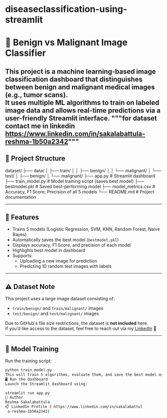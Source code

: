 # diseaseclassification-using-streamlit
# 🔬 Benign vs Malignant Image Classifier

This project is a machine learning-based image classification dashboard that distinguishes between **benign** and **malignant** medical images (e.g., tumor scans).  
It uses multiple ML algorithms to train on labeled image data and allows real-time predictions via a user-friendly **Streamlit** interface.
"""for dataset contact me in linkedin  https://www.linkedin.com/in/sakalabattula-reshma-1b50a2342"""
---

## 📁 Project Structure


dataset/
├── data/
│ ├── train/
│ │ ├── benign/
│ │ └── malignant/
│ └── test/
│ ├── benign/
│ └── malignant/
├── app.py # Streamlit dashboard
├── train_model.py # Model training script (saves best model)
├── bestmodel.pkl # Saved best-performing model
├── model_metrics.csv # Accuracy, F1 Score, Precision of all 5 models
└── README.md # Project documentation


---

## 🚀 Features

- Trains 5 models (Logistic Regression, SVM, KNN, Random Forest, Naive Bayes)
- Automatically saves the best model (`bestmodel.pkl`)
- Displays accuracy, F1 Score, and precision of each model
- Highlights best model in dashboard
- Supports:
  - Uploading a new image for prediction
  - Predicting 10 random test images with labels

---

## ⚠️ Dataset Note

This project uses a large image dataset consisting of:

- `train/benign/` and `train/malignant/` images
- `test/benign/` and `test/malignant/` images

Due to GitHub's file size restrictions, the dataset is **not included** here.  
If you’d like access to the dataset, feel free to reach out via my [LinkedIn](https://www.linkedin.com/in/your-profile/) 💬

---

## 🧠 Model Training

Run the training script:

```bash
python train_model.py
This will train 5 algorithms, evaluate them, and save the best model as bestmodel.pkl.
🖥️ Run the Dashboard
Launch the Streamlit dashboard using:

streamlit run app.py
📌 Author
Reshma Sakalabattula
📫 LinkedIn Profile ( https://www.linkedin.com/in/sakalabattul
 a-reshma-1b50a2342)

